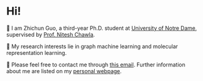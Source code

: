 # Hi! 
🌱 I am Zhichun Guo, a third-year Ph.D. student at [University of Notre Dame](https://www.nd.edu/), supervised by [Prof. Nitesh Chawla](https://niteshchawla.nd.edu/).

🧐 My research interests lie in graph machine learning and molecular representation learning.

🌟 Please feel free to contact me through [this email](zguo5@nd.edu). Further information about me are listed on my [personal webpage](https://zguo.io/). 

